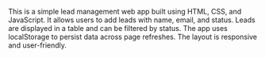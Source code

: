 This is a simple lead management web app built using HTML, CSS, and JavaScript. It allows users to add leads with name, email, and status. Leads are displayed in a table and can be filtered by status. The app uses localStorage to persist data across page refreshes. The layout is responsive and user-friendly.